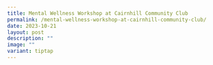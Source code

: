```yaml
---
title: Mental Wellness Workshop at Cairnhill Community Club
permalink: /mental-wellness-workshop-at-cairnhill-community-club/
date: 2023-10-21
layout: post
description: ""
image: ""
variant: tiptap
---
```

